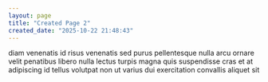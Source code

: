 ```yaml
---
layout: page
title: "Created Page 2"
created_date: "2025-10-22 21:48:43"
---
```


diam venenatis id risus venenatis sed purus pellentesque nulla arcu ornare velit penatibus libero nulla lectus turpis magna quis suspendisse cras et at adipiscing id tellus volutpat non ut varius dui exercitation convallis aliquet sit 
